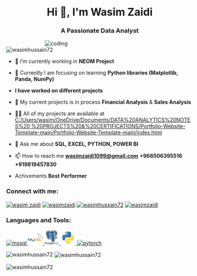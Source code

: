 <h1 align="center">Hi 👋, I'm Wasim Zaidi</h1>
<h3 align="center">A Passionate Data Analyst</h3>

<img align="right" alt="coding" width="400" src="https://cdn.prod.website-files.com/6672f2c52186ba163a2a83d7/669ebe50d27619711b006102_Data%20report.gif">

<p align="left"> <img src="https://komarev.com/ghpvc/?username=wasimhussain72&label=Profile%20views&color=0e75b6&style=flat" alt="wasimhussain72" /> </p>

- 🔭 I’m currently working in **NEOM Project**

- 🌱 Currently I am focusing on learning **Python libraries (Matplotlib, Panda, NumPy)**

- **I have worked on different projects**

- 🤝 My current projects is in process **Financial Analysis** & **Sales Analysis**

- 👨‍💻 All of my projects are available at [C:/Users/wasim/OneDrive/Documents/DATA%20ANALYTICS%20NOTES%20,%20PROJECTS%20&%20CERTIFICATIONS/Portfolio-Website-Template-main/Portfolio-Website-Template-main/index.html](C:/Users/wasim/OneDrive/Documents/DATA%20ANALYTICS%20NOTES%20,%20PROJECTS%20&%20CERTIFICATIONS/Portfolio-Website-Template-main/Portfolio-Website-Template-main/index.html)

- 💬 Ask me about **SQL, EXCEL, PYTHON, POWER BI**

- 📫 How to reach me **wasimzaidi1099@gmail.com**
**+966506395516**
**+919819457830**

- Achivements **Best Performer**

<h3 align="left">Connect with me:</h3>
<p align="left">
<a href="https://linkedin.com/in/wasim zaidi" target="blank"><img align="center" src="https://raw.githubusercontent.com/rahuldkjain/github-profile-readme-generator/master/src/images/icons/Social/linked-in-alt.svg" alt="wasim zaidi" height="30" width="40" /></a>
<a href="https://kaggle.com/wasimzaidi" target="blank"><img align="center" src="https://raw.githubusercontent.com/rahuldkjain/github-profile-readme-generator/master/src/images/icons/Social/kaggle.svg" alt="wasimzaidi" height="30" width="40" /></a>
<a href="https://instagram.com/wasimhussain72" target="blank"><img align="center" src="https://raw.githubusercontent.com/rahuldkjain/github-profile-readme-generator/master/src/images/icons/Social/instagram.svg" alt="wasimhussain72" height="30" width="40" /></a>
<a href="https://www.leetcode.com/wasimzaidi" target="blank"><img align="center" src="https://raw.githubusercontent.com/rahuldkjain/github-profile-readme-generator/master/src/images/icons/Social/leet-code.svg" alt="wasimzaidi" height="30" width="40" /></a>
</p>

<h3 align="left">Languages and Tools:</h3>
<p align="left"> <a href="https://www.microsoft.com/en-us/sql-server" target="_blank" rel="noreferrer"> <img src="https://www.svgrepo.com/show/303229/microsoft-sql-server-logo.svg" alt="mssql" width="40" height="40"/> </a> <a href="https://www.mysql.com/" target="_blank" rel="noreferrer"> <img src="https://raw.githubusercontent.com/devicons/devicon/master/icons/mysql/mysql-original-wordmark.svg" alt="mysql" width="40" height="40"/> </a> <a href="https://www.postgresql.org" target="_blank" rel="noreferrer"> <img src="https://raw.githubusercontent.com/devicons/devicon/master/icons/postgresql/postgresql-original-wordmark.svg" alt="postgresql" width="40" height="40"/> </a> <a href="https://www.python.org" target="_blank" rel="noreferrer"> <img src="https://raw.githubusercontent.com/devicons/devicon/master/icons/python/python-original.svg" alt="python" width="40" height="40"/> </a> <a href="https://pytorch.org/" target="_blank" rel="noreferrer"> <img src="https://www.vectorlogo.zone/logos/pytorch/pytorch-icon.svg" alt="pytorch" width="40" height="40"/> </a> </p>

<p><img align="left" src="https://github-readme-stats.vercel.app/api/top-langs?username=wasimhussain72&show_icons=true&locale=en&layout=compact" alt="wasimhussain72" /></p>

<p>&nbsp;<img align="center" src="https://github-readme-stats.vercel.app/api?username=wasimhussain72&show_icons=true&locale=en" alt="wasimhussain72" /></p>

<p><img align="center" src="https://github-readme-streak-stats.herokuapp.com/?user=wasimhussain72&" alt="wasimhussain72" /></p>
